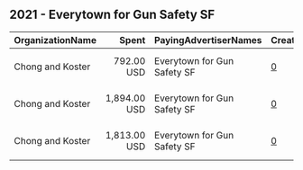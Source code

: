 ## 2021 - Everytown for Gun Safety SF 
|OrganizationName|Spent|PayingAdvertiserNames|CreativeUrls|Impressions|Genders|AgeBrackets|CountryCodes|BillingAddresses|CandidateBallotInformation|
|:---|---:|:---|:---|---:|:---|:---|:---|:---|:---|
|Chong and Koster|792.00 USD|Everytown for Gun Safety SF|[0](https://www.snap.com/political-ads/asset/802f8813e5da17e6451fdb990f4a42b547fa0221f48d7eb44240792f4a972484?mediaType=png)|238,195|||united states|"1640 Rhode Island Ave. NW, Suite 600,Washington,20036,US"||
|Chong and Koster|1,894.00 USD|Everytown for Gun Safety SF|[0](https://www.snap.com/political-ads/asset/dafc9a393a27c5589aa117f3fb64ca85a162fa0dc5032b7516e4b29b295083a3?mediaType=png)|579,036|||united states|"1640 Rhode Island Ave. NW, Suite 600,Washington,20036,US"||
|Chong and Koster|1,813.00 USD|Everytown for Gun Safety SF|[0](https://www.snap.com/political-ads/asset/cb7c86dbc8bc67660bbc601b79592ac27308ea90d2e58f0402dfe4d179f0c476?mediaType=png)|554,864|||united states|"1640 Rhode Island Ave. NW, Suite 600,Washington,20036,US"||
